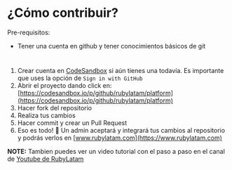 # ¿Cómo contribuir? 

Pre-requisitos: 

- Tener una cuenta en github y tener conocimientos básicos de git
#


1. Crear cuenta en [CodeSandbox](https://codesandbox.io/signin) si aún tienes una todavía. Es importante que uses la opción de `Sign in with GitHub`
2. Abrir el proyecto dando click en: [https://codesandbox.io/p/github/rubylatam/platform](https://codesandbox.io/p/github/rubylatam/platform)
3. Hacer fork del repositorio
4. Realiza tus cambios
5. Hacer commit y crear un Pull Request
6. Eso es todo! 🎉 Un admin aceptará y integrará tus cambios al repositorio y podrás verlos en [www.rubylatam.com](https://www.rubylatam.com)

**NOTE:** Tambien puedes ver un video tutorial con el paso a paso en el canal de [Youtube de RubyLatam](https://www.youtube.com/@Ruby-Latam)
